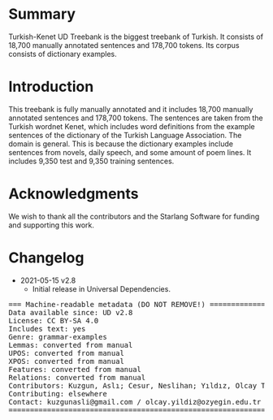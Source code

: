 # Summary

Turkish-Kenet UD Treebank is the biggest treebank of Turkish. It consists of 18,700 manually annotated sentences and 178,700 tokens. Its corpus consists of dictionary examples. 


# Introduction

This treebank is fully manually annotated and it includes 18,700 manually annotated sentences and 178,700 tokens. The sentences are taken from the Turkish wordnet Kenet, which includes word definitions from the example sentences of the dictionary of the Turkish Language Association. 
The domain is general. This is because the dictionary examples include sentences from novels, daily speech, and some amount of poem lines.
It includes 9,350 test and 9,350 training sentences.


# Acknowledgments

We wish to thank all the contributors and the Starlang Software for funding and supporting this work.


# Changelog

* 2021-05-15 v2.8
  * Initial release in Universal Dependencies.


<pre>
=== Machine-readable metadata (DO NOT REMOVE!) ================================
Data available since: UD v2.8
License: CC BY-SA 4.0
Includes text: yes
Genre: grammar-examples
Lemmas: converted from manual
UPOS: converted from manual
XPOS: converted from manual
Features: converted from manual
Relations: converted from manual
Contributors: Kuzgun, Aslı; Cesur, Neslihan; Yıldız, Olcay Taner; Kuyrukçu, Oğuzhan; Yenice, Arife Betül; Arıcan, Bilge Nas; Sanıyar, Ezgi
Contributing: elsewhere
Contact: kuzgunasli@gmail.com / olcay.yildiz@ozyegin.edu.tr 
===============================================================================
</pre>
